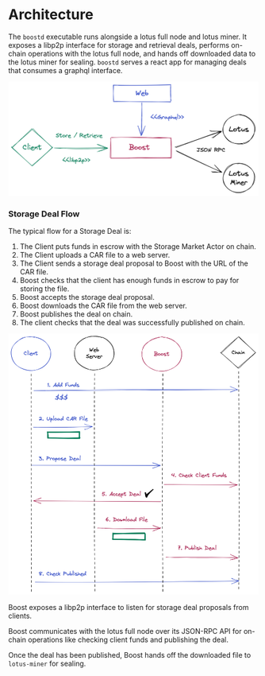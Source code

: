 # Architecture

The `boostd` executable runs alongside a lotus full node and lotus miner. It exposes a libp2p interface for storage and retrieval deals, performs on-chain operations with the lotus full node, and hands off downloaded data to the lotus miner for sealing. `boostd` serves a react app for managing deals that consumes a graphql interface.

![](<../.gitbook/assets/Boost Interfaces.png>)

### Storage Deal Flow

The typical flow for a Storage Deal is:

1. The Client puts funds in escrow with the Storage Market Actor on chain.
2. The Client uploads a CAR file to a web server.
3. The Client sends a storage deal proposal to Boost with the URL of the CAR file.
4. Boost checks that the client has enough funds in escrow to pay for storing the file.
5. Boost accepts the storage deal proposal.
6. Boost downloads the CAR file from the web server.
7. Boost publishes the deal on chain.
8. The client checks that the deal was successfully published on chain.

![](<../.gitbook/assets/Boost Flow.png>)

Boost exposes a libp2p interface to listen for storage deal proposals from clients.

Boost communicates with the lotus full node over its JSON-RPC API for on-chain operations like checking client funds and publishing the deal.

Once the deal has been published, Boost hands off the downloaded file to `lotus-miner` for sealing.
